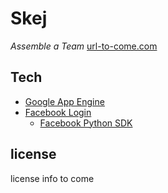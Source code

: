 # Skej
*Assemble a Team* [url-to-come.com](http://www.google.com)

## Tech
* [Google App Engine](https://developers.google.com/appengine/)
* [Facebook Login](https://developers.facebook.com/docs/concepts/login/)
	* [Facebook Python SDK](https://github.com/pythonforfacebook/facebook-sdk/)

## license
license info to come
